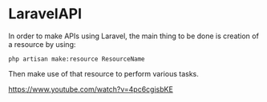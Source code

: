 # LaravelAPI

In order to make APIs using Laravel, the main thing to be done is creation of a resource by using:

`php artisan make:resource ResourceName`

Then make use of that resource to perform various tasks.

https://www.youtube.com/watch?v=4pc6cgisbKE
